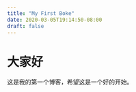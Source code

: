 ```yaml
---
title: "My First Boke"
date: 2020-03-05T19:14:50-08:00
draft: false
---
```

# 大家好

这是我的第一个博客，希望这是一个好的开始。
